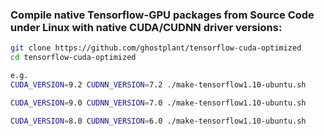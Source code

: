 ### Compile native Tensorflow-GPU packages from Source Code under Linux with native CUDA/CUDNN driver versions:
```sh
git clone https://github.com/ghostplant/tensorflow-cuda-optimized
cd tensorflow-cuda-optimized

e.g.
CUDA_VERSION=9.2 CUDNN_VERSION=7.2 ./make-tensorflow1.10-ubuntu.sh

CUDA_VERSION=9.0 CUDNN_VERSION=7.0 ./make-tensorflow1.10-ubuntu.sh

CUDA_VERSION=8.0 CUDNN_VERSION=6.0 ./make-tensorflow1.10-ubuntu.sh
```
